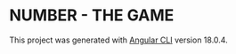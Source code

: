 # NUMBER - THE GAME

This project was generated with [Angular CLI](https://github.com/angular/angular-cli) version 18.0.4.

